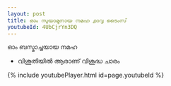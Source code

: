 ```yaml
---
layout: post
title: ഓം സുയാമുനായ നമഹ ൧൦൮ ടൈംസ്
youtubeId: 4UbCjrYn3DQ
---
```

 
 
 ഓം ബസ്മാച്ചയായ നമഹ 
 
 -  വിശൂതിയിൽ ആരാണ് വിശുദ്ധ ചാരം 
 
  
 
  
 
 
 
 
 
 


{% include youtubePlayer.html id=page.youtubeId %}
 
 
